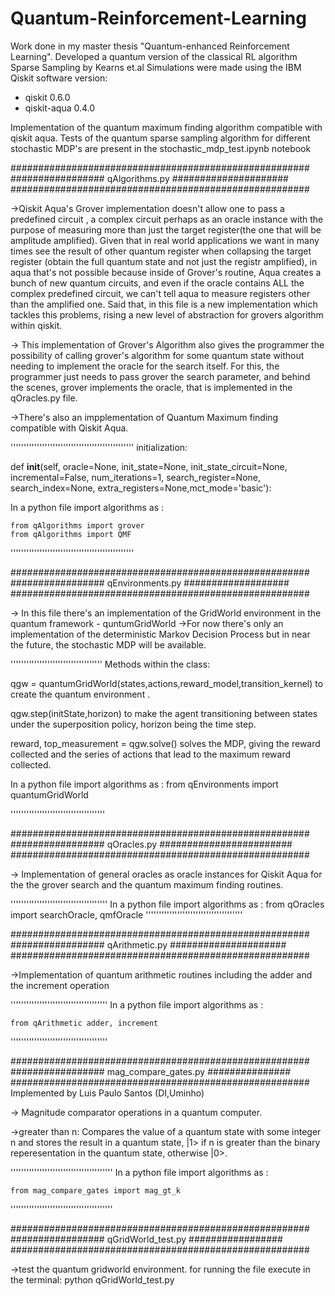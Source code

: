 # Quantum-Reinforcement-Learning

Work done in my master thesis "Quantum-enhanced Reinforcement Learning". Developed a quantum version of the classical RL algorithm Sparse Sampling by Kearns et.al
Simulations were made using the IBM Qiskit software version:
  - qiskit 0.6.0
  - qiskit-aqua 0.4.0

Implementation of the quantum maximum finding algorithm compatible with qiskit aqua.
Tests of the quantum sparse sampling algorithm for different stochastic MDP's are present in the stochastic_mdp_test.ipynb notebook

######################################################
################# qAlgorithms.py #####################
######################################################

->Qiskit Aqua's Grover implementation doesn't allow one to pass a predefined circuit , a complex circuit perhaps as an oracle instance with the purpose of measuring more than just the target register(the one that will be amplitude amplified). Given that in real world applications we want in many times see the result of other quantum register when collapsing the target register (obtain the full quantum state and not just the registr amplified), in aqua that's not possible because inside of Grover's routine, Aqua creates a bunch of new quantum circuits, and even if the oracle contains ALL the complex predefined circuit, we can't tell aqua to measure registers other than the amplified one. 
Said that, in this file is a new implementation which tackles this problems, rising a new level of abstraction for grovers algorithm within qiskit.

-> This implementation of Grover's Algorithm also gives the programmer the possibility of calling grover's algorithm for some quantum state without needing to implement the oracle for the search itself. For this, the programmer just needs to pass grover the search parameter, and behind the scenes, grover implements the oracle, that is implemented in the qOracles.py file.

->There's also an impplementation of Quantum Maximum finding compatible with Qiskit Aqua.

'''''''''''''''''''''''''''''''''''''''''''''''
initialization:

def __init__(self, oracle=None, init_state=None, init_state_circuit=None,
				 incremental=False, num_iterations=1, search_register=None, search_index=None, extra_registers=None,mct_mode='basic'):

In a python file import algorithms as :

	from qAlgorithms import grover
	from qAlgorithms import QMF
'''''''''''''''''''''''''''''''''''''''''''''''

######################################################
################# qEnvironments.py ###################
######################################################

-> In this file there's an implementation of the GridWorld environment in the quantum framework - quntumGridWorld
->For now there's only an implementation of the deterministic Markov Decision Process but in near the future, the stochastic MDP will be available.

'''''''''''''''''''''''''''''''''''
Methods within the class:

qgw = quantumGridWorld(states,actions,reward_model,transition_kernel) to create the quantum environment .

qgw.step(initState,horizon) to make the agent transitioning between states under the superposition policy, horizon being the time step.

reward, top_measurement = qgw.solve() solves the MDP, giving the reward collected and the series of actions that lead to the maximum reward collected.

In a python file import algorithms as :
	from qEnvironments import quantumGridWorld

''''''''''''''''''''''''''''''''''''

######################################################
################# qOracles.py ########################
######################################################

-> Implementation of general oracles as oracle instances for Qiskit Aqua for the the grover search and the quantum maximum finding routines.

'''''''''''''''''''''''''''''''''''''
In a python file import algorithms as :
	from qOracles import searchOracle, qmfOracle
'''''''''''''''''''''''''''''''''''''

######################################################
################# qArithmetic.py #####################
######################################################

->Implementation of quantum arithmetic routines including the adder and the increment operation

'''''''''''''''''''''''''''''''''''''
In a python file import algorithms as :

	from qArithmetic adder, increment
'''''''''''''''''''''''''''''''''''''

######################################################
################# mag_compare_gates.py ###############
######################################################
	Implemented by Luis Paulo Santos (DI,Uminho)
			
-> Magnitude comparator operations in a quantum computer.

->greater than n:
Compares the value of a quantum state with some integer n and stores the result in a quantum state, |1> if n is greater than the binary reperesentation in the quantum state, otherwise |0>.

'''''''''''''''''''''''''''''''''''''''
In a python file import algorithms as :

	from mag_compare_gates import mag_gt_k
'''''''''''''''''''''''''''''''''''''''

######################################################
################# qGridWorld_test.py #################
######################################################

->test the quantum gridworld environment. for running the file execute in the terminal:
python qGridWorld_test.py




